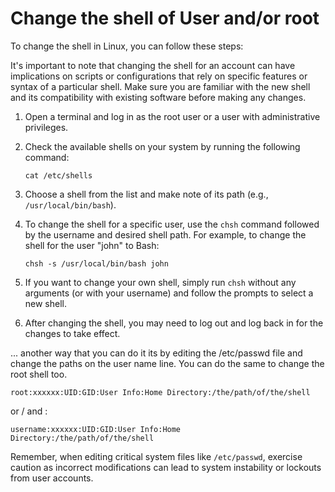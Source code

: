 # Change the shell of User and/or root

To change the shell in Linux, you can follow these steps:

It's important to note that changing the shell for an account can have implications on scripts or configurations that rely on specific features or syntax of a particular shell. Make sure you are familiar with the new shell and its compatibility with existing software before making any changes.

1. Open a terminal and log in as the root user or a user with administrative privileges.

2. Check the available shells on your system by running the following command:
   ```
   cat /etc/shells
   ```

3. Choose a shell from the list and make note of its path (e.g., `/usr/local/bin/bash`).

4. To change the shell for a specific user, use the `chsh` command followed by the username and desired shell path. For example, to change the shell for the user "john" to Bash:
   ```
   chsh -s /usr/local/bin/bash john
   ```

5. If you want to change your own shell, simply run `chsh` without any arguments (or with your username) and follow the prompts to select a new shell.

6. After changing the shell, you may need to log out and log back in for the changes to take effect.

... another way that you can do it its by editing the /etc/passwd file and change the paths on the user name line. You can do the same to change the root shell too.
 
```
root:xxxxxx:UID:GID:User Info:Home Directory:/the/path/of/the/shell
```

or / and :

```
username:xxxxxx:UID:GID:User Info:Home Directory:/the/path/of/the/shell
```
Remember, when editing critical system files like `/etc/passwd`, exercise caution as incorrect modifications can lead to system instability or lockouts from user accounts.